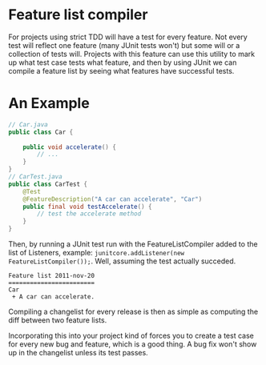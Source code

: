 Feature list compiler
=====================

For projects using strict TDD will have a test for every feature. Not every test will reflect one feature (many JUnit tests won't) but some will or a collection of tests will. Projects with this feature can use this utility to mark up what test case tests what feature, and then by using JUnit we can compile a feature list by seeing what features have successful tests.

An Example
==========

```java
// Car.java
public class Car {
	
	public void accelerate() {
		// ...
	}
}
// CarTest.java
public class CarTest {
	@Test
	@FeatureDescription("A car can accelerate", "Car")
	public final void testAccelerate() {
		// test the accelerate method
	}
}
```

Then, by running a JUnit test run with the FeatureListCompiler added to the list of Listeners, example: `junitcore.addListener(new FeatureListCompiler());`. Well, assuming the test actually succeded.

```
Feature list 2011-nov-20
========================
Car
 + A car can accelerate.
```

Compiling a changelist for every release is then as simple as computing the diff between two feature lists.

Incorporating this into your project kind of forces you to create a test case for every new bug and feature, which is a good thing. A bug fix won't show up in the changelist unless its test passes.